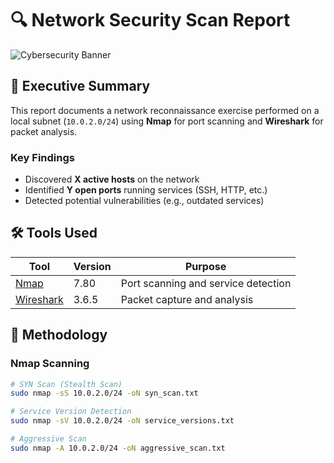 # 🔍 Network Security Scan Report

![Cybersecurity Banner](https://via.placeholder.com/800x200.png?text=Network+Security+Scan)

## 📌 Executive Summary
This report documents a network reconnaissance exercise performed on a local subnet (`10.0.2.0/24`) using **Nmap** for port scanning and **Wireshark** for packet analysis.

### Key Findings
- Discovered **X active hosts** on the network
- Identified **Y open ports** running services (SSH, HTTP, etc.)
- Detected potential vulnerabilities (e.g., outdated services)

## 🛠️ Tools Used
| Tool | Version | Purpose |
|------|---------|---------|
| [Nmap](https://nmap.org) | 7.80 | Port scanning and service detection |
| [Wireshark](https://www.wireshark.org) | 3.6.5 | Packet capture and analysis |

## 🔧 Methodology

### Nmap Scanning
```bash
# SYN Scan (Stealth Scan)
sudo nmap -sS 10.0.2.0/24 -oN syn_scan.txt

# Service Version Detection
sudo nmap -sV 10.0.2.0/24 -oN service_versions.txt

# Aggressive Scan
sudo nmap -A 10.0.2.0/24 -oN aggressive_scan.txt
